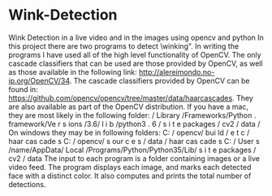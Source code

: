 # Wink-Detection
Wink Detection in a live video and in the images using opencv and python
In this project there are two programs to detect \winking". In writing the programs I have used all of the high level functionality of OpenCV. The only cascade classifiers that can be used are those provided by OpenCV, as well as those available in the following link:
http://alereimondo.no-ip.org/OpenCV/34.
The cascade classifiers provided by OpenCV can be found in:
https://github.com/opencv/opencv/tree/master/data/haarcascades.
They are also available as part of the OpenCV distribution. If you have a mac, they are most likely
in the following folder:
/ Library /Frameworks/Python . framework/Ve r s ions /3.6/ l i b /python3 . 6 /
s i t e packages / cv2 / data /
On windows they may be in following folders:
C: / opencv/ bui ld / e t c / haar cas cade s
C: / opencv/ s our c e s / data / haar cas cade s
C: / User s /name/AppData/ Local /Programs/Python/Python35/Lib/ s i t e packages / cv2 / data
The input to each program is a folder containing images or a live video feed. The program displays each image, and marks each detected face with a distinct color. It also computes and prints the total number of detections.
